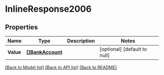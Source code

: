 # InlineResponse2006

## Properties
Name | Type | Description | Notes
------------ | ------------- | ------------- | -------------
**Value** | [**[]BankAccount**](bankAccount.md) |  | [optional] [default to null]

[[Back to Model list]](../README.md#documentation-for-models) [[Back to API list]](../README.md#documentation-for-api-endpoints) [[Back to README]](../README.md)


